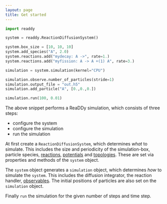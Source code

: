 ```yaml
---
layout: page
title: Get started
---
```

 
```python
import readdy

system = readdy.ReactionDiffusionSystem()

system.box_size = [10, 10, 10]
system.add_species("A", 2.0)
system.reactions.add("mydecay: A ->", rate=1.)
system.reactions.add("myfission: A -> A +(1) A", rate=3.)

simulation = system.simulation(kernel="CPU")

simulation.observe.number_of_particles(stride=1)
simulation.output_file = "out.h5"
simulation.add_particle("A", [0.,0.,0.])

simulation.run(100, 0.01)
```

The above snippet performs a ReaDDy simulation, which consists of three steps:
- configure the system
- configure the simulation
- run the simulation 

At first create a `ReactionDiffusionSystem`, which determines _what_ to simulate.
This includes the size and periodicity of
the simulation-box, particle species, [reactions]({{site.baseurl}}/reactions.html), 
[potentials]({{site.baseurl}}/potentials.html) and [topologies]({{site.baseurl}}/topologies.html).
These are set via properties and methods of the `system` object.

The `system` object generates a `simulation` object, which determines _how_ to simulate the `system`.
This includes the diffusion integrator, the reaction handler, [observables]({{site.baseurl}}/observables.html).
The initial positions of particles are also set on the `simulation` object.

Finally `run` the simulation for the given number of steps and time step. 
